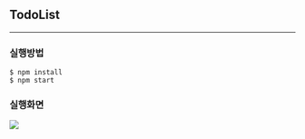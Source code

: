 ## TodoList
***
### 실행방법
```
$ npm install
$ npm start
```
### 실행화면
![](../Desktop/ezgif.com-crop.gif)